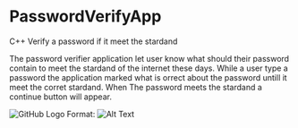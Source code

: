 # PasswordVerifyApp
C++ Verify a password if it meet the stardand

The password verifier application let user know what should their password contain to meet 
the stardand of the internet these days. While a user type a password the application marked what is 
orrect about the password untill it meet the corret stardand. When The password meets the stardand a continue 
button will appear.

![GitHub Logo](https://raw.githubusercontent.com/simangaH/PasswordVerifyApp/master/Screenshot/screenshot.png)
Format: ![Alt Text](url)
